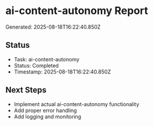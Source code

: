 # ai-content-autonomy Report

Generated: 2025-08-18T16:22:40.850Z

## Status
- Task: ai-content-autonomy
- Status: Completed
- Timestamp: 2025-08-18T16:22:40.850Z

## Next Steps
- Implement actual ai-content-autonomy functionality
- Add proper error handling
- Add logging and monitoring
